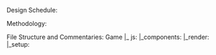 Design Schedule:

Methodology:

File Structure and Commentaries:
Game
|_ js: 
    |_components: 
    |_render:
    |_setup:
    